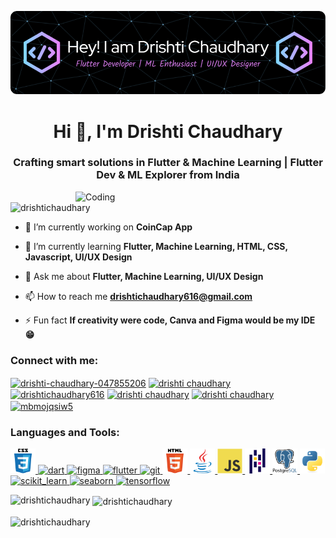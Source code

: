![Header](./github-header-image1.png)
<h1 align="center">Hi 👋, I'm Drishti Chaudhary</h1>
<h3 align="center">Crafting smart solutions in Flutter & Machine Learning | Flutter Dev & ML Explorer from India</h3>
<img align = "right" alt = "Coding" width = "400" src = "https://user-images.githubusercontent.com/74038190/212749447-bfb7e725-6987-49d9-ae85-2015e3e7cc41.gif">

<p align="left"> <img src="https://komarev.com/ghpvc/?username=drishtichaudhary&label=Profile%20views&color=0e75b6&style=flat" alt="drishtichaudhary" /> </p>

- 🔭 I’m currently working on **CoinCap App**

- 🌱 I’m currently learning **Flutter, Machine Learning, HTML, CSS, Javascript, UI/UX Design**

- 💬 Ask me about **Flutter, Machine Learning, UI/UX Design**

- 📫 How to reach me **drishtichaudhary616@gmail.com**

- ⚡ Fun fact **If creativity were code, Canva and Figma would be my IDE 😁**

<h3 align="left">Connect with me:</h3>
<p align="left">
<a href="https://linkedin.com/in/drishti-chaudhary-047855206" target="blank"><img align="center" src="https://raw.githubusercontent.com/rahuldkjain/github-profile-readme-generator/master/src/images/icons/Social/linked-in-alt.svg" alt="drishti-chaudhary-047855206" height="30" width="40" /></a>
<a href="https://kaggle.com/drishti chaudhary" target="blank"><img align="center" src="https://raw.githubusercontent.com/rahuldkjain/github-profile-readme-generator/master/src/images/icons/Social/kaggle.svg" alt="drishti chaudhary" height="30" width="40" /></a>
<a href="https://instagram.com/drishtichaudhary616" target="blank"><img align="center" src="https://raw.githubusercontent.com/rahuldkjain/github-profile-readme-generator/master/src/images/icons/Social/instagram.svg" alt="drishtichaudhary616" height="30" width="40" /></a>
<a href="https://dribbble.com/drishti chaudhary" target="blank"><img align="center" src="https://raw.githubusercontent.com/rahuldkjain/github-profile-readme-generator/master/src/images/icons/Social/dribbble.svg" alt="drishti chaudhary" height="30" width="40" /></a>
<a href="https://www.behance.net/drishti chaudhary" target="blank"><img align="center" src="https://raw.githubusercontent.com/rahuldkjain/github-profile-readme-generator/master/src/images/icons/Social/behance.svg" alt="drishti chaudhary" height="30" width="40" /></a>
<a href="https://www.leetcode.com/mbmojqsiw5" target="blank"><img align="center" src="https://raw.githubusercontent.com/rahuldkjain/github-profile-readme-generator/master/src/images/icons/Social/leet-code.svg" alt="mbmojqsiw5" height="30" width="40" /></a>
</p>

<h3 align="left">Languages and Tools:</h3>
<p align="left"> <a href="https://www.w3schools.com/css/" target="_blank" rel="noreferrer"> <img src="https://raw.githubusercontent.com/devicons/devicon/master/icons/css3/css3-original-wordmark.svg" alt="css3" width="40" height="40"/> </a> <a href="https://dart.dev" target="_blank" rel="noreferrer"> <img src="https://www.vectorlogo.zone/logos/dartlang/dartlang-icon.svg" alt="dart" width="40" height="40"/> </a> <a href="https://www.figma.com/" target="_blank" rel="noreferrer"> <img src="https://www.vectorlogo.zone/logos/figma/figma-icon.svg" alt="figma" width="40" height="40"/> </a> <a href="https://flutter.dev" target="_blank" rel="noreferrer"> <img src="https://www.vectorlogo.zone/logos/flutterio/flutterio-icon.svg" alt="flutter" width="40" height="40"/> </a> <a href="https://git-scm.com/" target="_blank" rel="noreferrer"> <img src="https://www.vectorlogo.zone/logos/git-scm/git-scm-icon.svg" alt="git" width="40" height="40"/> </a> <a href="https://www.w3.org/html/" target="_blank" rel="noreferrer"> <img src="https://raw.githubusercontent.com/devicons/devicon/master/icons/html5/html5-original-wordmark.svg" alt="html5" width="40" height="40"/> </a> <a href="https://www.java.com" target="_blank" rel="noreferrer"> <img src="https://raw.githubusercontent.com/devicons/devicon/master/icons/java/java-original.svg" alt="java" width="40" height="40"/> </a> <a href="https://developer.mozilla.org/en-US/docs/Web/JavaScript" target="_blank" rel="noreferrer"> <img src="https://raw.githubusercontent.com/devicons/devicon/master/icons/javascript/javascript-original.svg" alt="javascript" width="40" height="40"/> </a> <a href="https://pandas.pydata.org/" target="_blank" rel="noreferrer"> <img src="https://raw.githubusercontent.com/devicons/devicon/2ae2a900d2f041da66e950e4d48052658d850630/icons/pandas/pandas-original.svg" alt="pandas" width="40" height="40"/> </a> <a href="https://www.postgresql.org" target="_blank" rel="noreferrer"> <img src="https://raw.githubusercontent.com/devicons/devicon/master/icons/postgresql/postgresql-original-wordmark.svg" alt="postgresql" width="40" height="40"/> </a> <a href="https://www.python.org" target="_blank" rel="noreferrer"> <img src="https://raw.githubusercontent.com/devicons/devicon/master/icons/python/python-original.svg" alt="python" width="40" height="40"/> </a> <a href="https://scikit-learn.org/" target="_blank" rel="noreferrer"> <img src="https://upload.wikimedia.org/wikipedia/commons/0/05/Scikit_learn_logo_small.svg" alt="scikit_learn" width="40" height="40"/> </a> <a href="https://seaborn.pydata.org/" target="_blank" rel="noreferrer"> <img src="https://seaborn.pydata.org/_images/logo-mark-lightbg.svg" alt="seaborn" width="40" height="40"/> </a> <a href="https://www.tensorflow.org" target="_blank" rel="noreferrer"> <img src="https://www.vectorlogo.zone/logos/tensorflow/tensorflow-icon.svg" alt="tensorflow" width="40" height="40"/> </a> </p>

<p><img align="left" src="https://github-readme-stats.vercel.app/api/top-langs?username=drishtichaudhary&show_icons=true&locale=en&layout=compact" alt="drishtichaudhary" /></p>

<p>&nbsp;<img align="center" src="https://github-readme-stats.vercel.app/api?username=drishtichaudhary&show_icons=true&locale=en" alt="drishtichaudhary" /></p>

<p><img align="center" src="https://github-readme-streak-stats.herokuapp.com/?user=drishtichaudhary&" alt="drishtichaudhary" /></p>
